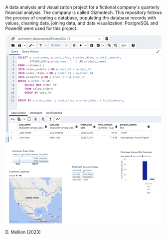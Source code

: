 A data analysis and visualization project for a fictional company's quarterly financial analysis. The company is called Gizmotech. This repository follows the process of creating a database, populating the database records with values, cleaning data, joining data, and data visualization. PostgreSQL and PowerBI were used for this project.


![SQL Image](https://github.com/Mellion/Gizmotech_quarterly/blob/main/images/sql_code.png?raw=true)
![Dashboard Image](https://github.com/Mellion/Gizmotech_quarterly/blob/main/images/dashboard.png?raw=true)



D. Mellion (2023)
